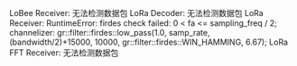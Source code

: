LoBee Receiver: 无法检测数据包
LoRa   Decoder: 无法检测数据包
LoRa  Receiver: RuntimeError: firdes check failed: 0 < fa <= sampling_freq / 2; channelizer: gr::filter::firdes::low_pass(1.0, samp_rate, (bandwidth/2)+15000, 10000, gr::filter::firdes::WIN_HAMMING, 6.67); 
LoRa FFT Receiver: 无法检测数据包


